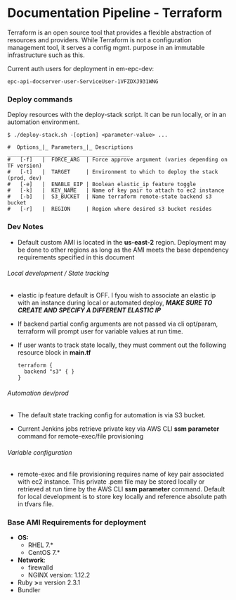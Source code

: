 # Documentation Pipeline - Terraform

Terraform is an open source tool that provides a flexible abstraction of
resources and providers. While Terraform is not a configuration management tool,
it serves a config mgmt. purpose in an immutable infrastructure such as this.

Current auth users for deployment in em-epc-dev:

  `epc-api-docserver-user-ServiceUser-1VFZDXJ931WNG`

### Deploy commands

Deploy resources with the deploy-stack script. It can be run locally, or in an automation environment.

    $ ./deploy-stack.sh -[option] <parameter-value> ...

    #  Options_|_ Parameters_|_ Descriptions _______________________________________
    #   [-f]   |  FORCE_ARG  | Force approve argument (varies depending on TF version)
    #   [-t]   |  TARGET     | Environment to which to deploy the stack (prod, dev)
    #   [-e]   |  ENABLE_EIP | Boolean elastic_ip feature toggle
    #   [-k]   |  KEY_NAME   | Name of key pair to attach to ec2 instance
    #   [-b]   |  S3_BUCKET  | Name terraform remote-state backend s3 bucket
    #   [-r]   |  REGION     | Region where desired s3 bucket resides


### Dev Notes

- Default custom AMI is located in the **us-east-2** region. Deployment may be done to other
regions as long as the AMI meets the base dependency requirements specified in this document

###### Local development / State tracking

  - elastic ip feature default is OFF. I fyou wish to associate an elastic ip with an
  instance during local or automated deploy, ***MAKE SURE TO CREATE AND SPECIFY A DIFFERENT ELASTIC IP***
  - If backend partial config arguments are not passed via cli opt/param, terraform
  will prompt user for variable values at run time.
  - If user wants to track state locally, they must comment out the following
  resource block in **main.tf**

        terraform {
          backend "s3" { }
        }

###### Automation dev/prod

  - The default state tracking config for automation is via S3 bucket.

  - Current Jenkins jobs retrieve private key via AWS CLI **ssm parameter** command
  for remote-exec/file provisioning


###### Variable configuration

  - remote-exec and file provisioning requires name of key pair associated with ec2 instance.
  This private .pem file may be stored locally or retrieved at run time by the AWS CLI **ssm parameter** command. Default for local development is to store key locally and reference absolute path in tfvars file.

### Base AMI Requirements for deployment

- **OS:**  
  - RHEL 7.*
  - CentOS 7.*
- **Network**:
  - firewalld  
  - NGINX version: 1.12.2
- Ruby **>=** version 2.3.1
- Bundler
